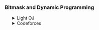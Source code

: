 ### Bitmask and Dynamic Programming

<ul>
    <details>
        <summary>Light OJ</summary>
        <ol>
            <li>Problem: <a href="https://lightoj.com/problem/painful-bases">Painfull Bases</a></li>
            <ul>
                <li>Solution: <a href="../../../LightOj/Painfull_Bases.md">Painfull Bases</a></li>
            </ul>
            <li>Problem: <a href="https://lightoj.com/problem/marriage-ceremonies">1011 Marriage Ceremonies</a></li>
			<ul>
				<li>Solution: <a href="../../../LightOj/1011_Marriage_Ceremonies.md">1011 Marriage Ceremonies</a></li>
			</ul>
        </ol>
    </details>
    <details>
        <summary>Codeforces</summary>
        <ol>
            <li>Problem: <a href="https://codeforces.com/problemset/problem/401/D">Roman and Numbers</a></li>
        </ol>
    </details>
</ul>
